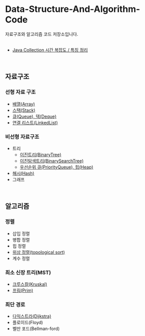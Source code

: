 # Data-Structure-And-Algorithm-Code
자료구조와 알고리즘 코드 저장소입니다.    
</br>

* [Java Collection 시간 복잡도 / 특징 정리](https://www.grepiu.com/post/9)
</br>

## 자료구조 
### 선형 자료 구조
* <a href="자료구조/Array.md">배열(Array)</a>
* <a href="자료구조/스택/Stack.md">스택(Stack)</a>
* <a href="자료구조/큐/Queue.md">큐(Queue), 덱(Deque)</a>
* <a href="자료구조/연결리스트/연결리스트.md">연결 리스트(LinkedList)</a>

### 비선형 자료구조
* 트리
  * <a href="자료구조/트리/binaryTree.md">이진트리(BinaryTree)</a>   
  * <a href="자료구조/트리/binarySearchTree.md">이진탐색트리(BinarySearchTree)</a>
  * <a href="자료구조/priorityQueue(heap).md">우선순위 큐(PriorityQueue), 힙(Heap)</a>
* <a href="자료구조/해시.md">해시(Hash)</a>
* 그래프
</br>

## 알고리즘
### 정렬
* 삽입 정렬
* 병합 정렬
* 힙 정렬
* [위상 정렬(topological sort)](알고리즘/topologicalsort.md)
* 계수 정렬
### 최소 신장 트리(MST)
* [크루스칼(Kruskal)](알고리즘/MST/kruskal.md)
* [프림(Prim)](알고리즘/MST/prim.md)
### 최단 경로
  * [다익스트라(Dijkstra)](알고리즘/dijkstra.md)
  * 플로이드(Floyd)
  * 벨만 포드(Bellman-ford)
